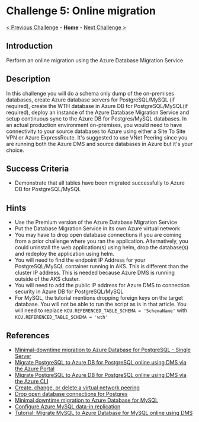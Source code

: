 # Challenge 5: Online migration

[< Previous Challenge](./04-offline-cutover-validation.md) - **[Home](../README.md)** - [Next Challenge >](./06-online-cutover-validation.md)

## Introduction

Perform an online migration using the Azure Database Migration Service

## Description
In this challenge you will do a schema only dump of the on-premises databases, create Azure database servers for PostgreSQL/MySQL (if required), create the WTH database in Azure DB for PostgreSQL/MySQL(if required), deploy an instance of the Azure Database Migration Service and setup continuous sync to the Azure DB for Postgres/MySQL databases. In an actual production environment on-premises, you would need to have connectivity to your source databases to Azure using either a Site To Site VPN or Azure ExpressRoute. It's suggested to use VNet Peering since you are running both the Azure DMS and source databases in Azure but it's your choice. 

## Success Criteria

* Demonstrate that all tables have been migrated successfully to Azure DB for PostgreSQL/MySQL

## Hints

* Use the Premium version of the Azure Database Migration Service
* Put the Database Migration Service in its own Azure virtual network
* You may have to drop open database connections if you are coming from a prior challenge where you ran the application. Alternatively, you could uninstall the web application(s) using helm, drop the database(s) and redeploy the application using helm. 
* You will need to find the endpoint IP Address for your PostgreSQL/MySQL container running in AKS. This is different than the cluster IP address. This is needed because Azure DMS is running outside of the AKS cluster.
* You will need to add the public IP address for Azure DMS to connection security in Azure DB for PostgreSQL/MySQL
* For MySQL, the tutorial mentions dropping foreign keys on the target database. You will not be able to run the script as is in that article. You will need to replace `KCU.REFERENCED_TABLE_SCHEMA = 'SchemaName'` with `KCU.REFERENCED_TABLE_SCHEMA = 'wth'`

## References

* [Minimal-downtime migration to Azure Database for PostgreSQL - Single Server](https://docs.microsoft.com/en-us/azure/postgresql/howto-migrate-online)
* [Migrate PostgreSQL to Azure DB for PostgreSQL online using DMS via the Azure Portal](https://docs.microsoft.com/en-us/azure/dms/tutorial-postgresql-azure-postgresql-online-portal)
* [Migrate PostgreSQL to Azure DB for PostgreSQL online using DMS via the Azure CLI](https://docs.microsoft.com/en-us/azure/dms/tutorial-postgresql-azure-postgresql-online)
* [Create, change, or delete a virtual network peering](https://docs.microsoft.com/en-us/azure/virtual-network/virtual-network-manage-peering)
* [Drop open database connections for Postgres](https://dataedo.com/kb/query/postgresql/kill-session)
* [Minimal downtime migration to Azure Database for MySQL](https://docs.microsoft.com/en-us/azure/mysql/howto-migrate-online)
* [Configure Azure MySQL data-in replication](https://docs.microsoft.com/en-us/azure/mysql/howto-data-in-replication)
* [Tutorial: Migrate MySQL to Azure Database for MySQL online using DMS](https://docs.microsoft.com/en-us/azure/dms/tutorial-mysql-azure-mysql-online)


